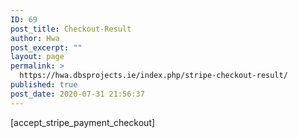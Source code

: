 ```yaml
---
ID: 69
post_title: Checkout-Result
author: Hwa
post_excerpt: ""
layout: page
permalink: >
  https://hwa.dbsprojects.ie/index.php/stripe-checkout-result/
published: true
post_date: 2020-07-31 21:56:37
---
```

[accept_stripe_payment_checkout]